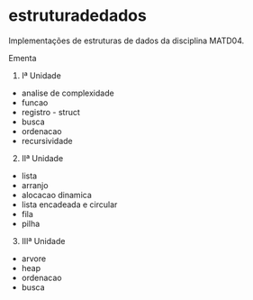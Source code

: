 # estruturadedados
Implementações de estruturas de dados da disciplina MATD04.

Ementa

1) Iª Unidade
* analise de complexidade
* funcao
* registro - struct
* busca
* ordenacao
* recursividade

2) IIª Unidade
* lista
* arranjo
* alocacao dinamica
* lista encadeada e circular
* fila
* pilha

3) IIIª Unidade
* arvore
* heap
* ordenacao
* busca

